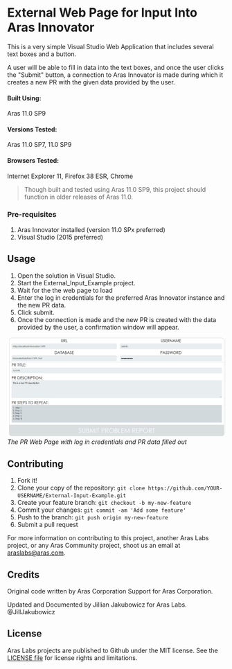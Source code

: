 # External Web Page for Input Into Aras Innovator

This is a very simple Visual Studio Web Application that includes several text boxes and a button.

A user will be able to fill in data into the text boxes, and once the user clicks the "Submit" button, 
a connection to Aras Innovator is made during which it creates a new PR with the given data provided by the user. 

#### Built Using:
Aras 11.0 SP9

#### Versions Tested:
Aras 11.0 SP7, 11.0 SP9

#### Browsers Tested:
Internet Explorer 11, Firefox 38 ESR, Chrome

> Though built and tested using Aras 11.0 SP9, this project should function in older releases of Aras 11.0.

### Pre-requisites

1. Aras Innovator installed (version 11.0 SPx preferred)
2. Visual Studio (2015 preferred)

## Usage

1. Open the solution in Visual Studio.
2. Start the External_Input_Example project.
3. Wait for the the web page to load
4. Enter the log in credentials for the preferred Aras Innovator instance and the new PR data.
5. Click submit.
6. Once the connection is made and the new PR is created with the data provided by the user, a confirmation window will appear.

![Customized Dashboard](./Screenshots/PR%20Web%20Page%20Filled%20In.PNG)
*The PR Web Page with log in credentials and PR data filled out*

## Contributing

1. Fork it!
2. Clone your copy of the repository: `git clone https://github.com/YOUR-USERNAME/External-Input-Example.git`
3. Create your feature branch: `git checkout -b my-new-feature`
4. Commit your changes: `git commit -am 'Add some feature'`
5. Push to the branch: `git push origin my-new-feature`
6. Submit a pull request

For more information on contributing to this project, another Aras Labs project, or any Aras Community project, shoot us an email at araslabs@aras.com.

## Credits

Original code written by Aras Corporation Support for Aras Corporation.

Updated and Documented by Jillian Jakubowicz for Aras Labs. @JillJakubowicz

## License

Aras Labs projects are published to Github under the MIT license. See the [LICENSE file](./LICENSE.md) for license rights and limitations.
